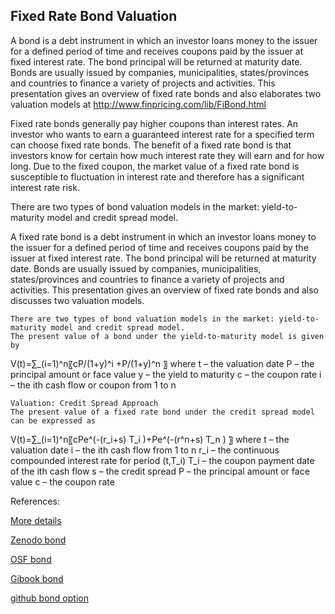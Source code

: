 ## Fixed Rate Bond Valuation

A bond is a debt instrument in which an investor loans money to the issuer for a defined period of time and receives coupons paid by the issuer at fixed interest rate. The bond principal will be returned at maturity date. Bonds are usually issued by companies, municipalities, states/provinces and countries to finance a variety of projects and activities. This presentation gives an overview of fixed rate bonds and also elaborates two valuation models at http://www.finpricing.com/lib/FiBond.html

Fixed rate bonds generally pay higher coupons than interest rates. An investor who wants to earn a guaranteed interest rate for a specified term can choose fixed rate bonds. The benefit of a fixed rate bond is that investors know for certain how much interest rate they will earn and for how long. Due to the fixed coupon, the market value of a fixed rate bond is susceptible to fluctuation in interest rate and therefore has a significant interest rate risk. 

There are two types of bond valuation models in the market: yield-to-maturity model and credit spread model. 

A fixed rate bond is a debt instrument in which an investor loans money to the issuer for a defined period of time and receives coupons paid by the issuer at fixed interest rate. The bond principal will be returned at maturity date. Bonds are usually issued by companies, municipalities, states/provinces and countries to finance a variety of projects and activities. This presentation gives an overview of fixed rate bonds and also discusses two valuation models. 


	There are two types of bond valuation models in the market: yield-to-maturity model and credit spread model.
	The present value of a bond under the yield-to-maturity model is given by
V(t)=∑_(i=1)^n〖cP/(1+y)^i +P/(1+y)^n 〗
where
	t – the valuation date
P – the principal amount or face value
y – the yield to maturity
c – the coupon rate
i – the ith cash flow or coupon from 1 to n

	Valuation: Credit Spread Approach
	The present value of a fixed rate bond under the credit spread model can be expressed as
V(t)=∑_(i=1)^n〖cPe^(-(r_i+s) T_i )+Pe^(-(r^n+s) T_n ) 〗
where
	t – the valuation date
i – the ith cash flow from 1 to n
	r_i – the continuous compounded interest rate for period (t,T_i)
T_i – the coupon payment date of the ith  cash flow
s – the credit spread
P – the principal amount or face value
c – the coupon rate




References:
 
[More details](./FiBond-10.pdf)
 
[Zenodo bond](https://zenodo.org/record/5764984)
 
[OSF bond](https://osf.io/gtcma/download)

[Gibook bond](https://cmrm11.gitbook.io/bond-valuation/)

[github bond option](https://github.com/timxiao1203/MunicipalBondOption)


